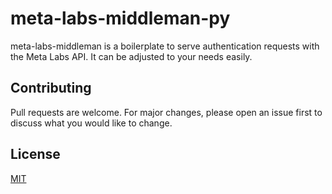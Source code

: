 # meta-labs-middleman-py
meta-labs-middleman is a boilerplate to serve authentication requests with the Meta Labs API. It can be adjusted to your needs easily.

## Contributing
Pull requests are welcome. For major changes, please open an issue first to discuss what you would like to change.

## License
[MIT](https://choosealicense.com/licenses/mit/)
